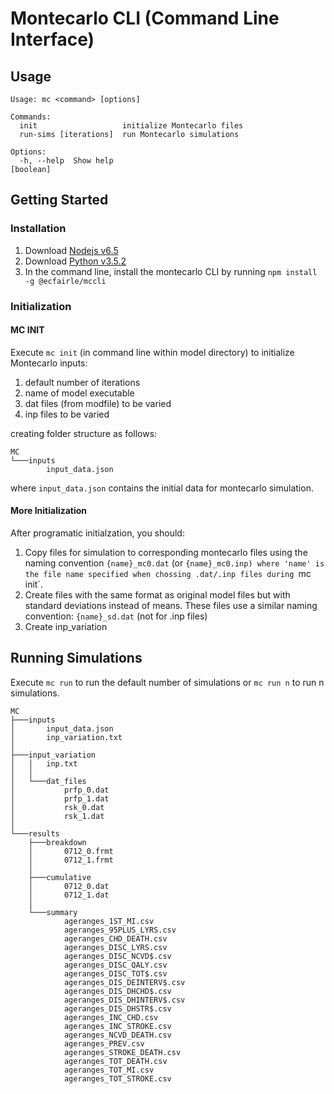 # Montecarlo CLI (Command Line Interface)

## Usage
```
Usage: mc <command> [options]

Commands:
  init                   initialize Montecarlo files
  run-sims [iterations]  run Montecarlo simulations

Options:
  -h, --help  Show help                                                [boolean]
```

## Getting Started

### Installation
1. Download [Nodejs v6.5](https://nodejs.org/download/release/v6.5.0/node-v6.5.0-x64.msi)
2. Download [Python v3.5.2](https://www.python.org/ftp/python/3.5.2/python-3.5.2-amd64.exe)
3. In the command line, install the montecarlo CLI by running `npm install -g @ecfairle/mccli`

### Initialization

#### MC INIT
Execute `mc init` (in command line within model directory) to initialize Montecarlo inputs:

1. default number of iterations
2. name of model executable
3. dat files (from modfile) to be varied
4. inp files to be varied

creating folder structure as follows:
```
MC
└───inputs
        input_data.json
```
where `input_data.json` contains the initial data for montecarlo simulation.

#### More Initialization
After programatic initialzation, you should:

1. Copy files for simulation to corresponding montecarlo files using the naming convention `{name}_mc0.dat` (or `{name}_mc0.inp) where 'name' is the file name specified when chossing .dat/.inp files during `mc init`.
2. Create files with the same format as original model files but with standard deviations instead of means. These files use a similar naming convention: `{name}_sd.dat` (not for .inp files)
3. Create inp_variation 
## Running Simulations
Execute `mc run` to run the default number of simulations or `mc run n` to run n simulations. 
```
MC
├───inputs
│       input_data.json
│       inp_variation.txt
│
├───input_variation
│   │   inp.txt
│   │
│   └───dat_files
│           prfp_0.dat
│           prfp_1.dat
│           rsk_0.dat
│           rsk_1.dat
│
└───results
    ├───breakdown
    │       0712_0.frmt
    │       0712_1.frmt
    │
    ├───cumulative
    │       0712_0.dat
    │       0712_1.dat
    │
    └───summary
            ageranges_1ST_MI.csv
            ageranges_95PLUS_LYRS.csv
            ageranges_CHD_DEATH.csv
            ageranges_DISC_LYRS.csv
            ageranges_DISC_NCVD$.csv
            ageranges_DISC_QALY.csv
            ageranges_DISC_TOT$.csv
            ageranges_DIS_DEINTERV$.csv
            ageranges_DIS_DHCHD$.csv
            ageranges_DIS_DHINTERV$.csv
            ageranges_DIS_DHSTR$.csv
            ageranges_INC_CHD.csv
            ageranges_INC_STROKE.csv
            ageranges_NCVD_DEATH.csv
            ageranges_PREV.csv
            ageranges_STROKE_DEATH.csv
            ageranges_TOT_DEATH.csv
            ageranges_TOT_MI.csv
            ageranges_TOT_STROKE.csv
```
